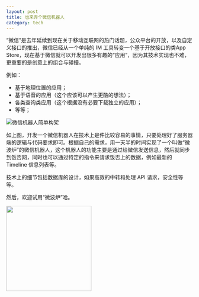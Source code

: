 ```yaml
---
layout: post
title: 也来弄个微信机器人
category: tech
---
```


“微信”是去年延续到现在关于移动互联网的热门话题，公众平台的开放，以及自定义接口的推出，微信已经从一个单纯的 IM 工具转变一个基于开放接口的类App Store，现在基于微信就可以开发出很多有趣的“应用”，因为其技术实现也不难，更重要的是创意上的组合与碰撞。

例如：

- 基于地理位置的应用；
- 基于语音的应用（这个应该可以产生更酷的想法）；
- 各类查询类应用（这个根据没有必要下载独立的应用）；
- 等等；

![微信机器人简单构架](http://ww4.sinaimg.cn/large/a74ecc4cjw1e2ab4ke2lij.jpg)

如上图，开发一个微信机器人在技术上是件比较容易的事情，只要处理好了服务器端的逻辑与代码要求即可。根据自己的需求，用一天半的时间实现了一个叫做“微波炉”的微信机器人，这个机器人的功能主要是通过给微信发送信息，然后就同步到饭否网，同时也可以通过特定的指令来请求饭否上的数据，例如最新的 Timeline 信息列表等。

技术上的细节包括数据库的设计，如果高效的中转和处理 API 请求，安全性等等。

然后，欢迎试用“微波炉”哈。

<img style="width:230px;" src= "http://leeon.net/api/weixin.jpg"/>